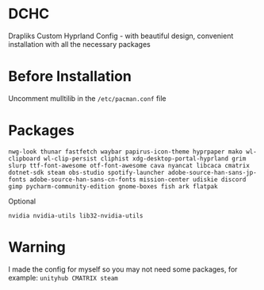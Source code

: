 # DCHC
Drapliks Custom Hyprland Config - with beautiful design, convenient installation with all the necessary packages
# Before Installation
Uncomment mulltilib in the ```/etc/pacman.conf``` file
# Packages
```
nwg-look thunar fastfetch waybar papirus-icon-theme hyprpaper mako wl-clipboard wl-clip-persist cliphist xdg-desktop-portal-hyprland grim slurp ttf-font-awesome otf-font-awesome cava nyancat libcaca cmatrix dotnet-sdk steam obs-studio spotify-launcher adobe-source-han-sans-jp-fonts adobe-source-han-sans-cn-fonts mission-center udiskie discord gimp pycharm-community-edition gnome-boxes fish ark flatpak
```
Optional
```
nvidia nvidia-utils lib32-nvidia-utils
```
# Warning
I made the config for myself so you may not need some packages, for example: ```unityhub CMATRIX steam```
